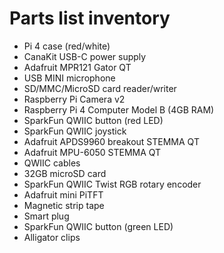 # Parts list inventory

- Pi 4 case (red/white)
- CanaKit USB-C power supply
- Adafruit MPR121 Gator QT
- USB MINI microphone
- SD/MMC/MicroSD card reader/writer
- Raspberry Pi Camera v2
- Raspberry Pi 4 Computer Model B (4GB RAM)
- SparkFun QWIIC button (red LED)
- SparkFun QWIIC joystick
- Adafruit APDS9960 breakout STEMMA QT
- Adafruit MPU-6050 STEMMA QT
- QWIIC cables
- 32GB microSD card
- SparkFun QWIIC Twist RGB rotary encoder
- Adafruit mini PiTFT
- Magnetic strip tape
- Smart plug
- SparkFun QWIIC button (green LED)
- Alligator clips
